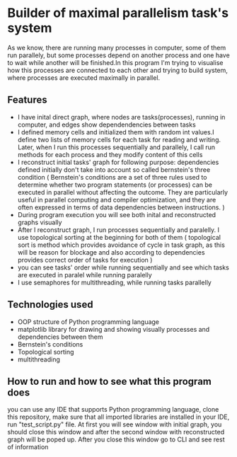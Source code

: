# Builder of maximal parallelism task's system

As we know, there are running many processes in computer, some of them run parallely, but some processes depend on another process and one have to wait while another
will be finished.In this program I'm trying to visualise how this processes are connected to each other and trying to build system, where processes are executed maximally in
parallel. 

## Features

- I have inital direct graph, where nodes are tasks(processes), running in computer, and edges show dependendencies between tasks
- I defined memory cells and initialized them with random int values.I define two lists of memory cells for each task for reading and writing. Later,
   when I run this processes sequentially and parallely, I call run methods for each process and they modify content of this cells
- I reconstruct initial tasks' graph for following purpose: dependencies defined initially don't take into account so called bernstein's three condition
  ( Bernstein's conditions are a set of three rules used to determine whether two program statements (or processes) can be executed in parallel without affecting the outcome.
  They are particularly useful in parallel computing and compiler optimization, and they are often expressed in terms of data dependencies between instructions. )
- During program execution you will see both inital and reconstructed graphs visually
- After I reconstruct graph, I run processes sequentially and paralelly. I use topological sorting at the beginning for both of them
  ( topological sort is method which provides avoidance of cycle in task graph, as this will be reason for blockage
   and also according to dependencies provides correct order of tasks for execution )
- you can see tasks' order while running sequentially and see which tasks are executed in paralel while running paralelly
- I use semaphores for multithreading, while running tasks parallelly
  
## Technologies used

- OOP structure of Python programming language
- matplotlib library for drawing and showing visually processes and dependencies between them
- Bernstein's conditions
- Topological sorting
- multithreading

## How to run and how to see what this program does
you can use any IDE that supports Python programming language, clone this repository, 
make sure that all imported libraries are installed in your IDE, run "test_script.py" file.
At first you will see window with initial graph, you should close this window and after the second window with reconstructed graph will be poped up.
After you close this window go to CLI and see rest of information

